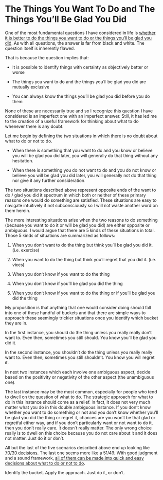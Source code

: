 # The Things You Want To Do and The Things You’ll Be Glad You Did

One of the most fundamental questions I have considered in life is [whether it is better to do the things you want to do or the things you’ll be glad you did](https://blogofjake.com/2020/03/06/running-in-the-winter-in-the-rain/). As with all questions, the answer is far from black and white. The question itself is inherently flawed. 

That is because the question implies that:

  * It is possible to identify things with certainty as objectively better or worse

  * The things you want to do and the things you’ll be glad you did are mutually exclusive

  * You can always know the things you’ll be glad you did before you do them




None of these are necessarily true and so I recognize this question I have considered is an imperfect one with an imperfect answer. Still, it has led me to the creation of a useful framework for thinking about what to do whenever there is any doubt.

Let me begin by defining the two situations in which there is no doubt about what to do or not to do.

  * When there is something that you want to do and you know or believe you will be glad you did later, you will generally do that thing without any hesitation.

  * When there is something you do not want to do and you do not know or believe you will be glad you did later, you will generally not do that thing nor give it any further consideration.




The two situations described above represent opposite ends of the want to do / glad you did it spectrum in which both or neither of these primary reasons one would do something are satisfied. These situations are easy to navigate intuitively if not subconsciously so I will not waste another word on them herein.

The more interesting situations arise when the two reasons to do something (because you want to do it or will be glad you did) are either opposite or ambiguous. I would argue that there are 5 kinds of these situations in total. Those 5 kinds of situations are summarized as follows:

  1. When you don’t want to do the thing but think you’ll be glad you did it. (i.e. exercise)

  2. When you want to do the thing but think you’ll regret that you did it. (i.e. vices)

  3. When you don’t know if you want to do the thing

  4. When you don’t know if you’ll be glad you did the thing

  5. When you don’t know if you want to do the thing or if you’ll be glad you did the thing




My proposition is that anything that one would consider doing should fall into one of these handful of buckets and that there are simple ways to approach these seemingly trickier situations once you identify which bucket they are in.

In the first instance, you should do the thing unless you really really don’t want to. Even then, sometimes you still should. You know you’ll be glad you did it.

In the second instance, you shouldn’t do the thing unless you really really want to. Even then, sometimes you still shouldn’t. You know you will regret it.

In next two instances which each involve one ambiguous aspect, decide based on the positivity or negativity of the other aspect (the unambiguous one).

The last instance may be the most common, especially for people who tend to dwell on the question of what to do. The strategic approach for what to do in this instance should come as a relief. In fact, it does not very much matter what you do in this double ambiguous instance. If you don’t know whether you want to do something or not and you don’t know whether you’ll be glad you did the thing or regret it, chances are you won’t be that glad or regretful either way, and if you don’t particularly want or not want to do it, then you don’t really care. It doesn’t really matter. The only wrong choice really is to dwell on this choice because you do not care about it and it does not matter. Just do it or don’t. 

All but the last of the five scenarios described above end up looking like [70/30 decisions](https://blogofjake.com/2020/02/25/70-30-vs-51-49-decisions/). The last one seems more like a 51/49. With good judgment and a sound framework, [all of them can be made into quick and easy decisions about what to do or not to do](https://blogofjake.com/2020/07/23/how-to-make-more-good-decisions/).

Identify the bucket. Apply the approach. Just do it, or don’t.
